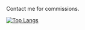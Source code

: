Contact me for commissions.

[![Top Langs](https://github-readme-stats.vercel.app/api/top-langs/?username=hashimthearab&layout=compact&theme=merco&langs_count=10)](https://github.com/anuraghazra/github-readme-stats)
